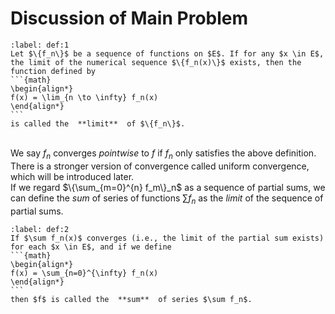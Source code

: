 # Discussion of Main Problem
````{prf:definition} 
:label: def:1
Let $\{f_n\}$ be a sequence of functions on $E$. If for any $x \in E$, the limit of the numerical sequence $\{f_n(x)\}$ exists, then the function defined by
```{math}
\begin{align*}
f(x) = \lim_{n \to \infty} f_n(x)
\end{align*}
```
is called the  **limit**  of $\{f_n\}$.
````
\
We say $f_n$ converges  *pointwise*  to $f$ if $f_n$ only satisfies the above definition. There is a stronger version of convergence called uniform convergence, which will be introduced later.
\
If we regard $\{\sum_{m=0}^{n} f_m\}_n$ as a sequence of partial sums, we can define the  *sum*  of series of functions $\sum f_n$ as the  *limit*  of the sequence of partial sums.
````{prf:definition} 
:label: def:2
If $\sum f_n(x)$ converges (i.e., the limit of the partial sum exists) for each $x \in E$, and if we define 
```{math}
\begin{align*}
f(x) = \sum_{n=0}^{\infty} f_n(x)
\end{align*}
```
then $f$ is called the  **sum**  of series $\sum f_n$.
````
